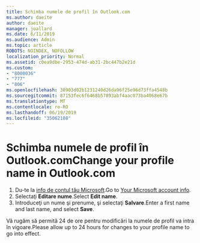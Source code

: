 ```yaml
---
title: Schimba numele de profil în Outlook.com
ms.author: daeite
author: daeite
manager: joallard
ms.date: 6/11/2019
ms.audience: Admin
ms.topic: article
ROBOTS: NOINDEX, NOFOLLOW
localization_priority: Normal
ms.assetid: c0ea9dbe-2953-474d-ab31-2bc447b2e21d
ms.custom:
- "8000036"
- "777"
- "806"
ms.openlocfilehash: 38903d02b1231240d26da96f25e96d73ffa4548b
ms.sourcegitcommit: 87153fec6f6468b57893abf4aac073ba4068e67b
ms.translationtype: MT
ms.contentlocale: ro-RO
ms.lasthandoff: 06/19/2019
ms.locfileid: "35062108"
---
```

# <a name="change-your-profile-name-in-outlookcom"></a><span data-ttu-id="aeb05-102">Schimba numele de profil în Outlook.com</span><span class="sxs-lookup"><span data-stu-id="aeb05-102">Change your profile name in Outlook.com</span></span>

1. <span data-ttu-id="aeb05-103">Du-te la [info de contul tău Microsoft](https://go.microsoft.com/fwlink/p/?linkid=860841).</span><span class="sxs-lookup"><span data-stu-id="aeb05-103">Go to [Your Microsoft account info](https://go.microsoft.com/fwlink/p/?linkid=860841).</span></span>
2. <span data-ttu-id="aeb05-104">Selectaţi **Editare nume**.</span><span class="sxs-lookup"><span data-stu-id="aeb05-104">Select **Edit name**.</span></span>
3. <span data-ttu-id="aeb05-105">Introduceţi un nume şi prenume, şi selectaţi **Salvare**.</span><span class="sxs-lookup"><span data-stu-id="aeb05-105">Enter a first name and last name, and select **Save**.</span></span>

<span data-ttu-id="aeb05-106">Vă rugăm să permită 24 de ore pentru modificări la numele de profil va intra în vigoare.</span><span class="sxs-lookup"><span data-stu-id="aeb05-106">Please allow up to 24 hours for changes to your profile name to go into effect.</span></span>
